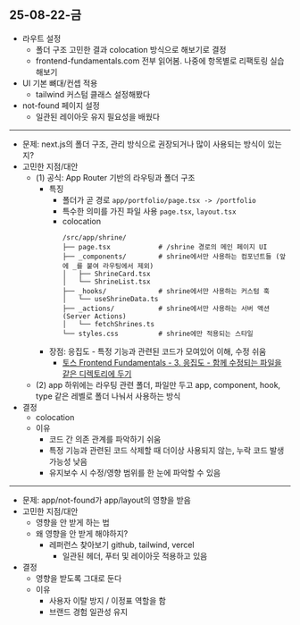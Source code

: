 ## 25-08-22-금

- 라우트 설정
  - 폴더 구조 고민한 결과 colocation 방식으로 해보기로 결정
  - frontend-fundamentals.com 전부 읽어봄. 나중에 항목별로 리팩토링 실습해보기
- UI 기본 뼈대/컨셉 적용
  - tailwind 커스텀 클래스 설정해봤다
- not-found 페이지 설정
  - 일관된 레이아웃 유지 필요성을 배웠다

---

- 문제: next.js의 폴더 구조, 관리 방식으로 권장되거나 많이 사용되는 방식이 있는지?
- 고민한 지점/대안
  - (1) 공식: App Router 기반의 라우팅과 폴더 구조
    - 특징
      - 폴더가 곧 경로 `app/portfolio/page.tsx -> /portfolio`
      - 특수한 의미를 가진 파일 사용 `page.tsx`, `layout.tsx`
      - colocation
        ```
        /src/app/shrine/
        ├── page.tsx            # /shrine 경로의 메인 페이지 UI
        ├── _components/        # shrine에서만 사용하는 컴포넌트들 (앞에 _를 붙여 라우팅에서 제외)
        │   ├── ShrineCard.tsx
        │   └── ShrineList.tsx
        ├── _hooks/             # shrine에서만 사용하는 커스텀 훅
        │   └── useShrineData.ts
        ├── _actions/           # shrine에서만 사용하는 서버 액션 (Server Actions)
        │   └── fetchShrines.ts
        └── styles.css          # shrine에만 적용되는 스타일
        ```
    - 장점: 응집도 - 특정 기능과 관련된 코드가 모여있어 이해, 수정 쉬움
      - [토스 Frontend Fundamentals - 3. 응집도 - 함께 수정되는 파일을 같은 디렉토리에 두기](https://frontend-fundamentals.com/code-quality/code/examples/code-directory.html)
  - (2) app 하위에는 라우팅 관련 폴더, 파일만 두고 app, component, hook, type 같은 레벨로 폴더 나눠서 사용하는 방식
- 결정
  - colocation
  - 이유
    - 코드 간 의존 관계를 파악하기 쉬움
    - 특정 기능과 관련된 코드 삭제할 때 더이상 사용되지 않는, 누락 코드 발생 가능성 낮음
    - 유지보수 시 수정/영향 범위를 한 눈에 파악할 수 있음

---

- 문제: app/not-found가 app/layout의 영향을 받음
- 고민한 지점/대안
  - 영향을 안 받게 하는 법
  - 왜 영향을 안 받게 해야하지?
    - 레퍼런스 찾아보기 github, tailwind, vercel
      - 일관된 헤더, 푸터 및 레이아웃 적용하고 있음
- 결정
  - 영향을 받도록 그대로 둔다
  - 이유
    - 사용자 이탈 방지 / 이정표 역할을 함
    - 브랜드 경험 일관성 유지
